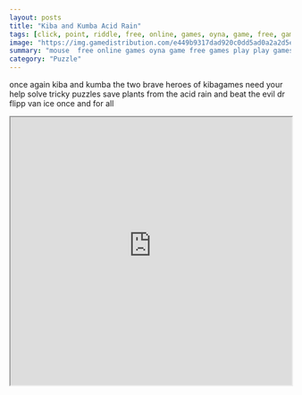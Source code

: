 ```yaml
---
layout: posts
title: "Kiba and Kumba Acid Rain"
tags: [click, point, riddle, free, online, games, oyna, game, free, games, play, play, games]
image: "https://img.gamedistribution.com/e449b9317dad920c0dd5ad0a2a2d5e49.jpg"
summary: "mouse  free online games oyna game free games play play games"
category: "Puzzle"
---
```


once again kiba and kumba the two brave heroes of kibagames need your help solve tricky puzzles save plants from the acid rain and beat the evil dr flipp van ice once and for all

<iframe width="100%" height="480px;" src="https://flash.gamedistribution.com?game=e449b9317dad920c0dd5ad0a2a2d5e49"></iframe>